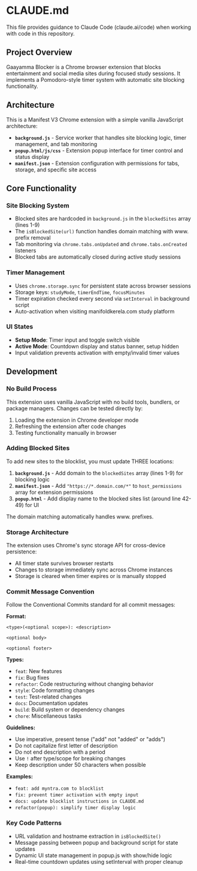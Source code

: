 # CLAUDE.md

This file provides guidance to Claude Code (claude.ai/code) when working with code in this repository.

## Project Overview

Gaayamma Blocker is a Chrome browser extension that blocks entertainment and social media sites during focused study sessions. It implements a Pomodoro-style timer system with automatic site blocking functionality.

## Architecture

This is a Manifest V3 Chrome extension with a simple vanilla JavaScript architecture:

- **`background.js`** - Service worker that handles site blocking logic, timer management, and tab monitoring
- **`popup.html/js/css`** - Extension popup interface for timer control and status display
- **`manifest.json`** - Extension configuration with permissions for tabs, storage, and specific site access

## Core Functionality

### Site Blocking System
- Blocked sites are hardcoded in `background.js` in the `blockedSites` array (lines 1-9)
- The `isBlockedSite(url)` function handles domain matching with www. prefix removal
- Tab monitoring via `chrome.tabs.onUpdated` and `chrome.tabs.onCreated` listeners
- Blocked tabs are automatically closed during active study sessions

### Timer Management
- Uses `chrome.storage.sync` for persistent state across browser sessions
- Storage keys: `studyMode`, `timerEndTime`, `focusMinutes`
- Timer expiration checked every second via `setInterval` in background script
- Auto-activation when visiting manifoldkerela.com study platform

### UI States
- **Setup Mode**: Timer input and toggle switch visible
- **Active Mode**: Countdown display and status banner, setup hidden
- Input validation prevents activation with empty/invalid timer values

## Development

### No Build Process
This extension uses vanilla JavaScript with no build tools, bundlers, or package managers. Changes can be tested directly by:
1. Loading the extension in Chrome developer mode
2. Refreshing the extension after code changes
3. Testing functionality manually in browser

### Adding Blocked Sites
To add new sites to the blocklist, you must update THREE locations:

1. **`background.js`** - Add domain to the `blockedSites` array (lines 1-9) for blocking logic
2. **`manifest.json`** - Add `"https://*.domain.com/*"` to `host_permissions` array for extension permissions
3. **`popup.html`** - Add display name to the blocked sites list (around line 42-49) for UI

The domain matching automatically handles www. prefixes.

### Storage Architecture
The extension uses Chrome's sync storage API for cross-device persistence:
- All timer state survives browser restarts
- Changes to storage immediately sync across Chrome instances
- Storage is cleared when timer expires or is manually stopped

### Commit Message Convention
Follow the Conventional Commits standard for all commit messages:

**Format:**
```
<type>(<optional scope>): <description>

<optional body>

<optional footer>
```

**Types:**
- `feat`: New features
- `fix`: Bug fixes  
- `refactor`: Code restructuring without changing behavior
- `style`: Code formatting changes
- `test`: Test-related changes
- `docs`: Documentation updates
- `build`: Build system or dependency changes
- `chore`: Miscellaneous tasks

**Guidelines:**
- Use imperative, present tense ("add" not "added" or "adds")
- Do not capitalize first letter of description
- Do not end description with a period
- Use `!` after type/scope for breaking changes
- Keep description under 50 characters when possible

**Examples:**
- `feat: add myntra.com to blocklist`
- `fix: prevent timer activation with empty input`
- `docs: update blocklist instructions in CLAUDE.md`
- `refactor(popup): simplify timer display logic`

### Key Code Patterns
- URL validation and hostname extraction in `isBlockedSite()`
- Message passing between popup and background script for state updates
- Dynamic UI state management in popup.js with show/hide logic
- Real-time countdown updates using setInterval with proper cleanup